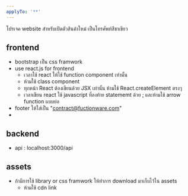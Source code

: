 ```yaml
---
applyTo: '**'
---
```

โปรเจค website สำหรับเปิดตัวสินค้าใหม่ เป็นโทรศัพท์สีชาเขียว
## frontend
- bootstrap เป็น css framwork
- use react.js for frontend
  - เวลาใช้ react ให้ใช้ function component เท่านั้น
  - ห้ามใช้ class component
  - ทุกหน้า React ต้องเขียนด้วย JSX เท่านั้น ห้ามใช้ React.createElement ตรงๆ
  - เวลาเขียน react ใช้ javascript ที่ลงท้าย statememt ด้วย ;
   และห้ามใช้ arrow function แบบย่อ
- footer ให้ใส่เป็น "contract@fuctionware.com"
- 
## backend
- api : localhost:3000/api

## assets
- ถ้ามีการใช้ library or css framwork ให้ทำการ download มาเก็บไว้ใน assets
  - ห้ามใช้ cdn link